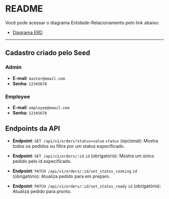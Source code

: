 # README

Você pode acessar o diagrama Entidade-Relacionamento pelo link abaixo:
- [Diagrama ERD](https://drawsql.app/teams/just-me-110/diagrams/paleva)

---

## Cadastro criado pelo Seed

### Admin
- **E-mail**: `master@email.com`
- **Senha**: `12345678`

### Employee
- **E-mail**: `employee@email.com`
- **Senha**: `12345678`


## Endpoints da API

- **Endpoint**: `GET /api/v1/orders?status=value`
`status` (opcional): Mostra todos os pedidos ou filtra por um status especificado.

- **Endpoint**: `GET /api/v1/orders/:id`
`id` (obrigatório): Mostra um único pedido pelo id especificado.

- **Endpoint**: `PATCH /api/v1/orders/:id/set_status_cooking`
`id` (obrigatório): Atualiza pedido para em preparo.

- **Endpoint**: `PATCH /api/v1/orders/:id/set_status_ready`
`id` (obrigatório): Atualiza pedido para pronto.